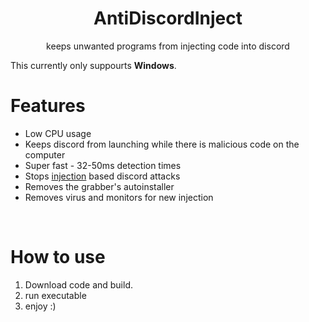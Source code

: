 
<h1 align="center">AntiDiscordInject</h1>
<p align="center">keeps unwanted programs from injecting code into discord</p>

This currently only suppourts **Windows**.

# Features
 - Low CPU usage 
 - Keeps discord from launching while there is malicious code on the computer
 - Super fast - 32-50ms detection times
 - Stops [injection](https://github.com/Rdimo/Discord-Injection) based discord attacks
 - Removes the grabber's autoinstaller
 - Removes virus and monitors for new injection

<br>

# How to use
 1. Download code and build.
 2. run executable 
 3. enjoy :)

<br>
